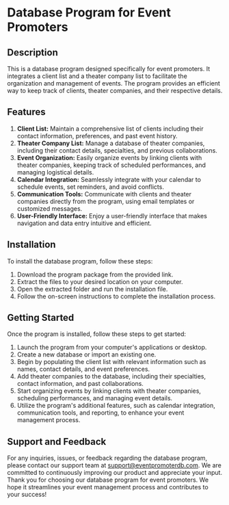 # Database Program for Event Promoters
 ## Description
This is a database program designed specifically for event promoters. It integrates a client list and a theater company list to facilitate the organization and management of events. The program provides an efficient way to keep track of clients, theater companies, and their respective details.
 ## Features
1. **Client List:** Maintain a comprehensive list of clients including their contact information, preferences, and past event history.
2. **Theater Company List:** Manage a database of theater companies, including their contact details, specialties, and previous collaborations.
3. **Event Organization:** Easily organize events by linking clients with theater companies, keeping track of scheduled performances, and managing logistical details.
4. **Calendar Integration:** Seamlessly integrate with your calendar to schedule events, set reminders, and avoid conflicts.
5. **Communication Tools:** Communicate with clients and theater companies directly from the program, using email templates or customized messages.
6. **User-Friendly Interface:** Enjoy a user-friendly interface that makes navigation and data entry intuitive and efficient.
 ## Installation
To install the database program, follow these steps:
1. Download the program package from the provided link.
2. Extract the files to your desired location on your computer.
3. Open the extracted folder and run the installation file.
4. Follow the on-screen instructions to complete the installation process.
 ## Getting Started
Once the program is installed, follow these steps to get started:
1. Launch the program from your computer's applications or desktop.
2. Create a new database or import an existing one.
3. Begin by populating the client list with relevant information such as names, contact details, and event preferences.
4. Add theater companies to the database, including their specialties, contact information, and past collaborations.
5. Start organizing events by linking clients with theater companies, scheduling performances, and managing event details.
6. Utilize the program's additional features, such as calendar integration, communication tools, and reporting, to enhance your event management process.
 ## Support and Feedback
For any inquiries, issues, or feedback regarding the database program, please contact our support team at support@eventpromoterdb.com. We are committed to continuously improving our product and appreciate your input.
 Thank you for choosing our database program for event promoters. We hope it streamlines your event management process and contributes to your success!
